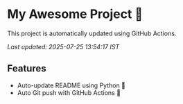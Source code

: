 # My Awesome Project 🚀

This project is automatically updated using GitHub Actions.

_Last updated: 2025-07-25 13:54:17 IST_

## Features
- Auto-update README using Python 🐍
- Auto Git push with GitHub Actions 🤖
